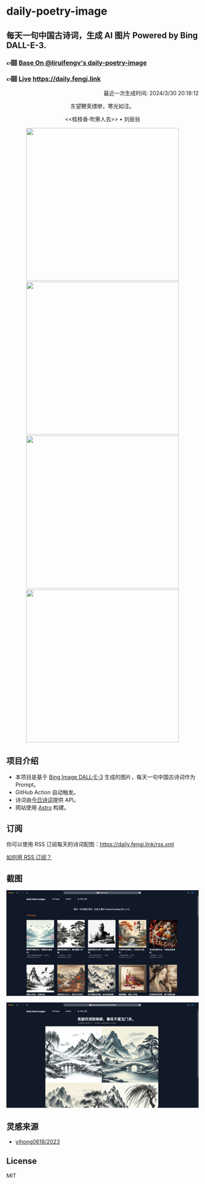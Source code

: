 
# daily-poetry-image

## 每天一句中国古诗词，生成 AI 图片 Powered by Bing DALL-E-3.

### 👉🏽 [Base On @liruifengv's daily-poetry-image](https://github.com/liruifengv/daily-poetry-image)

### 👉🏽 [Live](https://daily.fengj.link) https://daily.fengj.link

<p align="right">
  最近一次生成时间: 2024/3/30 20:18:12
</p>
<p align="center">
东望鞭芙缥缈，寒光如注。
</p>
<p align="center">
<<桂枝香·吹箫人去>> • 刘辰翁
</p>
<p align="center">
<img src="https://tse1.mm.bing.net/th/id/OIG2.nnGulY28kt1ikib3RTRx" height="400" width="400" />
<img src="https://tse4.mm.bing.net/th/id/OIG2.RWXgrlvniYX1j_Z6lFO3" height="400" width="400" />
<img src="https://tse3.mm.bing.net/th/id/OIG2.qiCWRw5DGAxYhwnFk08R" height="400" width="400" />
<img src="https://tse3.mm.bing.net/th/id/OIG2.4rcxqbGa48Vqrcu5tIDx" height="400" width="400" />
</p>

## 项目介绍

-   本项目是基于 [Bing Image DALL-E-3](https://www.bing.com/images/create) 生成的图片，每天一句中国古诗词作为 Prompt。
-   GitHub Action 自动触发。
-   诗词由[今日诗词](https://www.jinrishici.com/)提供 API。
-   网站使用 [Astro](https://astro.build) 构建。

## 订阅

你可以使用 RSS 订阅每天的诗词配图：https://daily.fengj.link/rss.xml

[如何用 RSS 订阅？](https://zhuanlan.zhihu.com/p/55026716)

## 截图

![图片列表](./screenshots/Snipaste_2023-12-28_21-00-26.png)

![图片详情](./screenshots/Snipaste_2023-12-28_21-00-53.png)

## 灵感来源

-   [yihong0618/2023](https://github.com/yihong0618/2023)

## License

MIT

